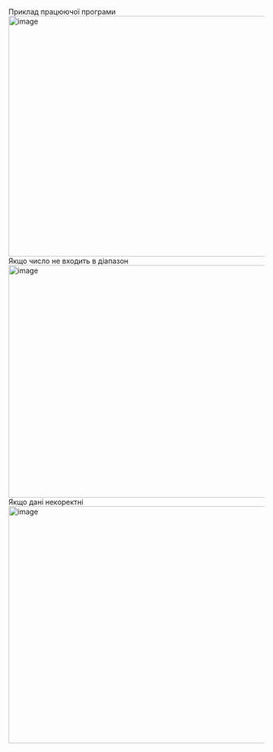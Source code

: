 Приклад працюючої програми
<img width="1471" height="474" alt="image" src="https://github.com/user-attachments/assets/437eea7c-921c-4f77-89a5-4100e14f0695" />
Якщо число не входить в діапазон
<img width="1471" height="458" alt="image" src="https://github.com/user-attachments/assets/60ef924b-af4b-46bd-89cc-894569440847" />
Якщо дані некоректні
<img width="1470" height="467" alt="image" src="https://github.com/user-attachments/assets/5cb937af-b38e-424c-819b-fe4818d9d435" />
